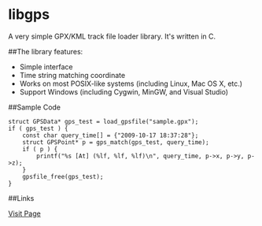 libgps
======

A very simple GPX/KML track file loader library. It's written in C.

##The library features:

* Simple interface
* Time string matching coordinate
* Works on most POSIX-like systems (including Linux, Mac OS X, etc.)
* Support Windows (including Cygwin, MinGW, and Visual Studio)

##Sample Code

	struct GPSData* gps_test = load_gpsfile("sample.gpx");
	if ( gps_test ) {
		const char query_time[] = {"2009-10-17 18:37:28"};
		struct GPSPoint* p = gps_match(gps_test, query_time);
		if ( p ) {
			printf("%s [At] (%lf, %lf, %lf)\n", query_time, p->x, p->y, p->z);		}		
		gpsfile_free(gps_test);	}

##Links

[Visit Page](http://shixf.com/wiki/projects/libgps)
